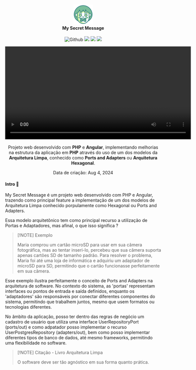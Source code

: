 <h4 align="center">
  <br />
  <img src="resources/github/icon.png">
  <br />
    My Secret Message
  <br />
</h4>

<p align="center">
  <img src="https://img.shields.io/github/last-commit/ericneves/myFavoriteBooks?display_timestamp=author&style=for-the-badge&logo=github" alt="Github">
  <img src="https://img.shields.io/github/languages/count/ericneves/myFavoriteBooks?style=for-the-badge&logo=rocket&color=%23F5455C">
  <img src="https://img.shields.io/github/languages/top/ericneves/myFavoriteBooks?style=for-the-badge&logo=PHP&logoColor=%23fff&labelColor=%23777BB4&color=%23333">
  <img src="https://img.shields.io/github/license/ericneves/myFavoriteBooks?style=for-the-badge&logo=git&logoColor=%23C71D23&color=%23C71D23">
</p>

<video width="600" align="center" controls>
  <source src="resources/github/record.mp4" type="video/webm">
  Seu navegador não suporta a tag de vídeo.
</video>

<p align="center">
  Projeto web desenvolvido com <strong>PHP</strong> e <strong>Angular</strong>, implementando melhorias na estrutura da aplicação em <strong>PHP</strong> através do uso de um dos modelos da <strong>Arquitetura Limpa</strong>, conhecido como <strong>Ports and Adapters</strong> ou <strong>Arquitetura Hexagonal</strong>.
</p>

<p align="center">Data de criação: Aug 4, 2024</p>

#### Intro 📃

My Secret Message é um projeto web desenvolvido com PHP e Angular, trazendo como principal feature a implementação de um dos modelos de Arquitetura Limpa conhecido porpulamente como Hexagonal ou Ports and Adapters.

Essa modelo arquitetônico tem como principal recurso a utilização de Portas e Adaptadores, mas afinal, o que isso significa ?

> [!NOTE] Exemplo
> 
> Maria comprou um cartão microSD para usar em sua câmera fotográfica, mas ao tentar inseri-lo, percebeu que sua câmera suporta apenas cartões SD de tamanho padrão. Para resolver o problema, Maria foi até uma loja de informática e adquiriu um adaptador de microSD para SD, permitindo que o cartão funcionasse perfeitamente em sua câmera.
>
> 

Esse exemplo ilustra perfeitamente o conceito de Ports and Adapters na arquitetura de software. No contexto do sistema, as 'portas' representam interfaces ou pontos de entrada e saída definidos, enquanto os 'adaptadores' são responsáveis por conectar diferentes componentes do sistema, permitindo que trabalhem juntos, mesmo que usem formatos ou tecnologias diferentes. 

No âmbito da aplicação, posso ter dentro das regras de negócio um cadastro de usuário que utiliza uma interface UserRepositoryPort (ports/out) e como adpatador posso implementar o recurso UserPostgresRepository (adapters/out), bem como posso implementar diferentes tipos de banco de dados, até mesmo frameworks, permitindo uma flexibilidade no software.

> [!NOTE] Citação - Livro Arquitetura Limpa
> 
> O software deve ser tão agnóstico em sua forma quanto prática.
>
> 